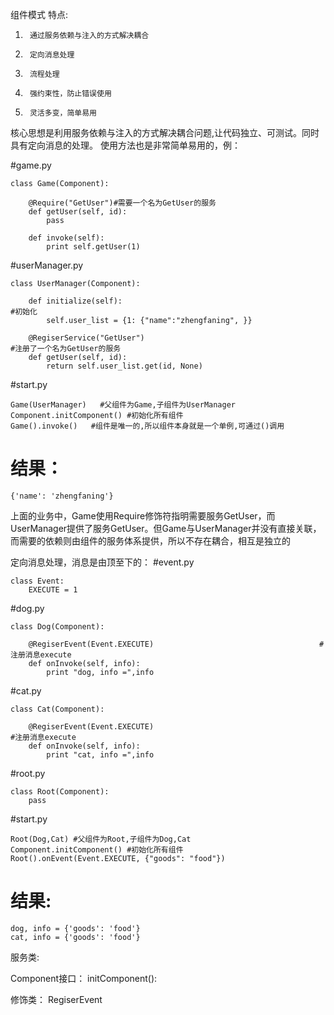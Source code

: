 组件模式
特点:

1.  	通过服务依赖与注入的方式解决耦合

1.  	定向消息处理

1.		流程处理

1.  	强约束性，防止错误使用

1.  	灵活多变，简单易用

核心思想是利用服务依赖与注入的方式解决耦合问题,让代码独立、可测试。同时具有定向消息的处理。
使用方法也是非常简单易用的，例：

#game.py

    class Game(Component):
    
	    @Require("GetUser")#需要一个名为GetUser的服务
	    def getUser(self, id):
	    	pass
    
	    def invoke(self):
	    	print self.getUser(1)

#userManager.py

    class UserManager(Component):
    
	    def initialize(self):													#初始化
	        self.user_list = {1: {"name":"zhengfaning", }}
	
	    @RegiserService("GetUser")                                             #注册了一个名为GetUser的服务
	    def getUser(self, id):
	        return self.user_list.get(id, None)

#start.py

    Game(UserManager)   #父组件为Game,子组件为UserManager
    Component.initComponent() #初始化所有组件
    Game().invoke()   #组件是唯一的,所以组件本身就是一个单例,可通过()调用

    
# 结果： #
    {'name': 'zhengfaning'}

上面的业务中，Game使用Require修饰符指明需要服务GetUser，而UserManager提供了服务GetUser。但Game与UserManager并没有直接关联，而需要的依赖则由组件的服务体系提供，所以不存在耦合，相互是独立的

定向消息处理，消息是由顶至下的：
#event.py

    class Event:
    	EXECUTE = 1

#dog.py

    class Dog(Component):

	    @RegiserEvent(Event.EXECUTE)                                     #注册消息execute
	    def onInvoke(self, info):
	        print "dog, info =",info

#cat.py

    class Cat(Component):
	
	    @RegiserEvent(Event.EXECUTE)                                      #注册消息execute
	    def onInvoke(self, info):
	        print "cat, info =",info

#root.py

    class Root(Component):
    	pass
    

#start.py

    Root(Dog,Cat) #父组件为Root,子组件为Dog,Cat
    Component.initComponent() #初始化所有组件
    Root().onEvent(Event.EXECUTE, {"goods": "food"})

# 结果: #

    dog, info = {'goods': 'food'}
    cat, info = {'goods': 'food'}

服务类:


Component接口：
initComponent(): 


修饰类：
RegiserEvent








	
	
